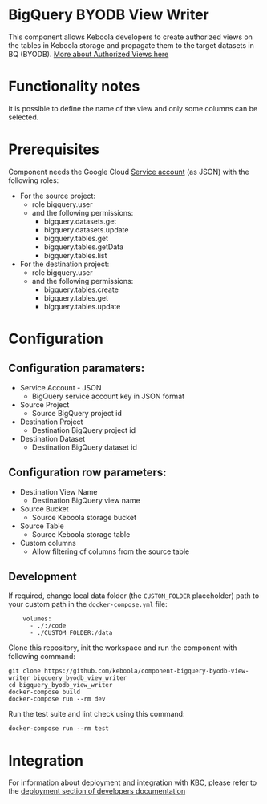 BigQuery BYODB View Writer
=============

This component allows Keboola developers to create authorized views on the tables in Keboola storage and propagate them to the target datasets in BQ (BYODB). [More about Authorized Views here](https://cloud.google.com/bigquery/docs/authorized-views)


Functionality notes
===================

It is possible to define the name of the view and only some columns can be selected.

Prerequisites
=============

Component needs the Google Cloud [Service account](https://cloud.google.com/iam/docs/service-accounts-create#console) (as JSON) with the following roles:
- For the source project: 
    - role bigquery.user
    - and the following permissions:
        - bigquery.datasets.get
        - bigquery.datasets.update
        - bigquery.tables.get
        - bigquery.tables.getData
        - bigquery.tables.list
- For the destination project:
  - role bigquery.user
  - and the following permissions:
      - bigquery.tables.create
      - bigquery.tables.get
      - bigquery.tables.update


Configuration
=============

Configuration paramaters:
-------
- Service Account - JSON
  - BigQuery service account key in JSON format
- Source Project
  - Source BigQuery project id
- Destination Project
  - Destination BigQuery project id
- Destination Dataset
  - Destination BigQuery dataset id

Configuration row parameters:
-------
- Destination View Name
  - Destination BigQuery view name
- Source Bucket
  - Source Keboola storage bucket 
- Source Table
  - Source Keboola storage table
- Custom columns
  - Allow filtering of columns from the source table

Development
-----------

If required, change local data folder (the `CUSTOM_FOLDER` placeholder) path to
your custom path in the `docker-compose.yml` file:

~~~~~~~~~~~~~~~~~~~~~~~~~~~~~~~~~~~~~~~~~~~~~~~~~~~~~~~~~~~~~~~~~~~~~~~~~~~~~~~~
    volumes:
      - ./:/code
      - ./CUSTOM_FOLDER:/data
~~~~~~~~~~~~~~~~~~~~~~~~~~~~~~~~~~~~~~~~~~~~~~~~~~~~~~~~~~~~~~~~~~~~~~~~~~~~~~~~

Clone this repository, init the workspace and run the component with following
command:

~~~~~~~~~~~~~~~~~~~~~~~~~~~~~~~~~~~~~~~~~~~~~~~~~~~~~~~~~~~~~~~~~~~~~~~~~~~~~~~~
git clone https://github.com/keboola/component-bigquery-byodb-view-writer bigquery_byodb_view_writer
cd bigquery_byodb_view_writer
docker-compose build
docker-compose run --rm dev
~~~~~~~~~~~~~~~~~~~~~~~~~~~~~~~~~~~~~~~~~~~~~~~~~~~~~~~~~~~~~~~~~~~~~~~~~~~~~~~~

Run the test suite and lint check using this command:

~~~~~~~~~~~~~~~~~~~~~~~~~~~~~~~~~~~~~~~~~~~~~~~~~~~~~~~~~~~~~~~~~~~~~~~~~~~~~~~~
docker-compose run --rm test
~~~~~~~~~~~~~~~~~~~~~~~~~~~~~~~~~~~~~~~~~~~~~~~~~~~~~~~~~~~~~~~~~~~~~~~~~~~~~~~~

Integration
===========

For information about deployment and integration with KBC, please refer to the
[deployment section of developers
documentation](https://developers.keboola.com/extend/component/deployment/)
